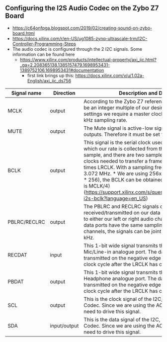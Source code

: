 ## Configuring the I2S Audio Codec on the Zybo Z7 Board
* https://c64onfpga.blogspot.com/2019/02/creating-sound-on-zybo-board.html
* https://docs.xilinx.com/r/en-US/ug1085-zynq-ultrascale-trm/I2C-Controller-Programming-Steps
* The audio codec is configured through the 2 I2C signals. Some information can be found here
  * https://www.xilinx.com/products/intellectual-property/axi_iic.html?_ga=2.208365138.1385157479.1698953431-1389752106.1698953431#documentation
    - first link brings up this: https://docs.xilinx.com/v/u/1.02a-English/axi_iic_ds756

| Signal name | Direction | Description and Desired Configuration |
| -- | -- | -- |
| MCLK | output | According to the Zybo Z7 reference manual, the Master Clock must be an integer multiple of our desired sampling rate. For default settings we require a master clock of 12.288 Mhz, resulting in a 48 kHz sampling rate. |
| MUTE | output | The Mute signal is active-low signal which disables the analog outputs. Therefore it must be set to high. |
| BCLK | output | This signal is the serial clock used by the I2S. This defines the rate at which our rate is collected from the ADC. The frame is 32 bits per sample, and there are two samples per frame, meaning there are 64 clocks needed to transfer a frame. Therefore, BCLK is always 64 times LRCLK. With a sampling frequency of 48 kHz, BCLK must be 3.072 MHz. * We are using 256x oversampling (the MCLK is set at fs * 256), the BCLK can be obtained by dividing the MCLK by 4. (BCLK is MCLK/4) (https://support.xilinx.com/s/question/0D52E00006hpTLDSA2/zybo-i2s-bclk?language=en_US) |
| PBLRC/RECLRC | output | The PBLRC and RECLRC signals determine whether the data received/transmitted on our data ports (PBDAT/RECDAT) corresponds to either our left or right audio channels. Since the input and output data ports have the same sampling rate and the same number of channels, the signals can be joint together to a clock of frequency 48 kHz. |
| RECDAT | input | This 1-bit wide signal transmits the actual data received from the Mic/Line-in analogue port. The data starts from the MSB, and it is transmitted on the negative edge of the BCLK. The data is sent 1 clock cycle after the LRCLK has changed. |
| PBDAT | output | This 1-bit wide signal transmits the actual data sent to the Headphone analogue port. The data starts from the MSB, and it is transmitted on the negative edge of the BCLK. The data is sent 1 clock cycle after the LRCLK has changed. |
| SCL | output | This is the clock signal of the I2C, used for configuring the Audio Codec. Since we are using the AC with default settings, we do not need to drive this signal. |
| SDA | input/output | This is the data signal of the I2C, used for configuring the Audio Codec. Since we are using the AC with default settings, we do not need to drive this signal. |


